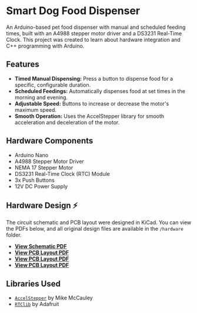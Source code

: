 # Smart Dog Food Dispenser

An Arduino-based pet food dispenser with manual and scheduled feeding times, built with an A4988 stepper motor driver and a DS3231 Real-Time Clock. This project was created to learn about hardware integration and C++ programming with Arduino.

## Features

* **Timed Manual Dispensing:** Press a button to dispense food for a specific, configurable duration.
* **Scheduled Feedings:** Automatically dispenses food at set times in the morning and evening.
* **Adjustable Speed:** Buttons to increase or decrease the motor's maximum speed.
* **Smooth Operation:** Uses the AccelStepper library for smooth acceleration and deceleration of the motor.

## Hardware Components

* Arduino Nano
* A4988 Stepper Motor Driver
* NEMA 17 Stepper Motor
* DS3231 Real-Time Clock (RTC) Module
* 3x Push Buttons
* 12V DC Power Supply

## Hardware Design ⚡️

The circuit schematic and PCB layout were designed in KiCad. You can view the PDFs below, and all original design files are available in the `/hardware` folder.

* **[View Schematic PDF](hardware/Dog_food_dispense_Schematic.pdf)**
* **[View PCB Layout PDF](hardware/Dog_food_dispense_PCB-F_Cu.pdf)**
* **[View PCB Layout PDF](hardware/Dog_food_dispense_PCB-Edge_Cuts.pdf)**
* **[View PCB Layout PDF](hardware/Dog_food_dispense_PCB-F_Silkscreen.pdf)**
    
## Libraries Used

* [`AccelStepper`](https://www.airspayce.com/mikem/arduino/AccelStepper/) by Mike McCauley
* [`RTClib`](https://github.com/adafruit/RTClib) by Adafruit
